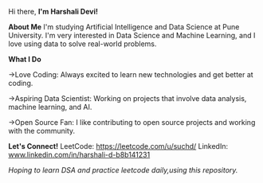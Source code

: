 Hi there, **I'm Harshali Devi!**

**About Me**
I'm studying Artificial Intelligence and Data Science at Pune University. I'm very interested in Data Science and Machine Learning, and I love using data to solve real-world problems.

**What I Do**

->Love Coding: Always excited to learn new technologies and get better at coding.

->Aspiring Data Scientist: Working on projects that involve data analysis, machine learning, and AI.

->Open Source Fan: I like contributing to open source projects and working with the community.

**Let's Connect!**
LeetCode: https://leetcode.com/u/suchd/
LinkedIn: www.linkedin.com/in/harshali-d-b8b141231

*Hoping to learn DSA and practice leetcode daily,using this repository.*
